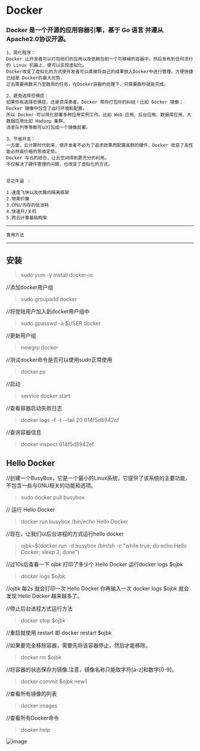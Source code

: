 # Docker 
### Docker 是一个开源的应用容器引擎，基于 Go 语言 并遵从Apache2.0协议开源。
	
	1、简化程序：
	Docker 让开发者可以打包他们的应用以及依赖包到一个可移植的容器中，然后发布到任何流行的 Linux 机器上，便可以实现虚拟化。
	Docker改变了虚拟化的方式使开发者可以直接将自己的成果放入Docker中进行管理。方便快捷已经是 Docker的最大优势，
	过去需要用数天乃至数周的任务，在Docker容器的处理下，只需要数秒就能完成。

	2、避免选择恐惧症：
	如果你有选择恐惧症，还是资深患者。Docker 帮你打包你的纠结！比如 Docker 镜像；Docker 镜像中包含了运行环境和配置，
	所以 Docker 可以简化部署多种应用实例工作。比如 Web 应用、后台应用、数据库应用、大数据应用比如 Hadoop 集群、
	消息队列等等都可以打包成一个镜像部署。

	3、节省开支：
	一方面，云计算时代到来，使开发者不必为了追求效果而配置高额的硬件，Docker 改变了高性能必然高价格的思维定势。
	Docker 与云的结合，让云空间得到更充分的利用。
	不仅解决了硬件管理的问题，也改变了虚拟化的方式。

	
	总之牛逼 ：

	1.速度飞快以及优雅的隔离框架
	2.物美价廉
	3.CPU/内存的低消耗
	4.快速开/关机
	5.跨云计算基础构架


----------------------------
	食用方法          
----------------------------

## 安装

>sudo yum -y install docker-io

//添加docker用户组

>sudo groupadd docker

//将登陆用户加入到docker用户组中     

>sudo gpasswd -a $USER docker 

//更新用户组    

>newgrp docker  

//测试docker命令是否可以使用sudo正常使用   

>docker ps    

//启动
>service docker start


//查看容器启动失败日志
>docker logs -f -t --tail 20 614f5d8942ef

//查询容器信息
> docker inspect 614f5d8942ef

## Hello Docker

//创建一个BusyBox，它是一个最小的Linux系统，它提供了该系统的主要功能，不包含一些与GNU相关的功能和选项。
>sudo docker pull busybox

// 运行 Hello Docker
>docker run busybox /bin/echo Hello Docker
	
//现在，让我们以后台进程的方式运行hello docker
>ojbk=$(docker run -d busybox /bin/sh -c "while true; do echo Hello Docker; sleep 2; done")

//过10s后查看一下 ojbk 打印了多少个 Hello Docker 运行docker logs $ojbk
>docker logs $ojbk

//ojbk 每2s 就会打印一次 Hello Docker 你再输入一次 docker logs $ojbk 就会发现 Hello Docker 越来越多了。

//停止后台进程方式运行方法 
>docker stop $ojbk

//重启就使用 restart 即 docker restart $ojbk

//如果要完全移除容器，需要先将该容器停止，然后才能移除。
>docker rm $ojbk

//将容器的状态保存为镜像.注意，镜像名称只能取字符[a-z]和数字[0-9]。
>docker commit $ojbk new1

//查看所有镜像的列表
>docker images

//查看所有Docker命令
>docker help

![image](http://wx1.sinaimg.cn/mw690/0060lm7Tly1ftvkcuq4kvg300u00umx0.gif)
	 
	